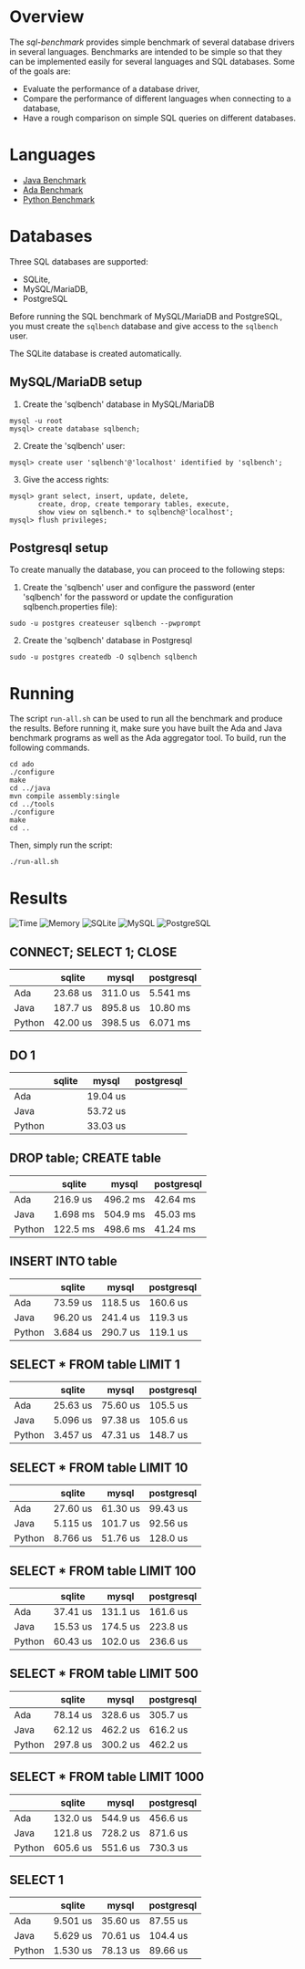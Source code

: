 # Overview

The *sql-benchmark* provides simple benchmark of several database drivers in several languages.
Benchmarks are intended to be simple so that they can be implemented easily for several
languages and SQL databases.  Some of the goals are:

* Evaluate the performance of a database driver,
* Compare the performance of different languages when connecting to a database,
* Have a rough comparison on simple SQL queries on different databases.

# Languages

* [Java Benchmark](https://github.com/stcarrez/sql-benchmark/tree/master/java)
* [Ada Benchmark](https://github.com/stcarrez/sql-benchmark/tree/master/ado)
* [Python Benchmark](https://github.com/stcarrez/sql-benchmark/tree/master/python)

# Databases

Three SQL databases are supported:

* SQLite,
* MySQL/MariaDB,
* PostgreSQL

Before running the SQL benchmark of MySQL/MariaDB and PostgreSQL, you must create the
`sqlbench` database and give access to the `sqlbench` user.

The SQLite database is created automatically.

## MySQL/MariaDB setup

1. Create the 'sqlbench' database in MySQL/MariaDB

```
mysql -u root
mysql> create database sqlbench;
```

2. Create the 'sqlbench' user:
```
mysql> create user 'sqlbench'@'localhost' identified by 'sqlbench';
```

3. Give the access rights:
```
mysql> grant select, insert, update, delete,
       create, drop, create temporary tables, execute,
       show view on sqlbench.* to sqlbench@'localhost';
mysql> flush privileges;
```

## Postgresql setup

To create manually the database, you can proceed to the following steps:

1. Create the 'sqlbench' user and configure the password
(enter 'sqlbench' for the password or update the configuration sqlbench.properties file):

```
sudo -u postgres createuser sqlbench --pwprompt
```

2. Create the 'sqlbench' database in Postgresql

```
sudo -u postgres createdb -O sqlbench sqlbench
```

# Running

The script `run-all.sh` can be used to run all the benchmark and produce the results.
Before running it, make sure you have built the Ada and Java benchmark programs as
well as the Ada aggregator tool.  To build, run the following commands.

```
cd ado
./configure
make
cd ../java
mvn compile assembly:single
cd ../tools
./configure
make
cd ..
```

Then, simply run the script:

```
./run-all.sh
```

# Results

![Time](https://github.com/stcarrez/sql-benchmark/wiki/images/time.png)
![Memory](https://github.com/stcarrez/sql-benchmark/wiki/images/memory.png)
![SQLite](https://github.com/stcarrez/sql-benchmark/wiki/images/sqlite.png)
![MySQL](https://github.com/stcarrez/sql-benchmark/wiki/images/mysql.png)
![PostgreSQL](https://github.com/stcarrez/sql-benchmark/wiki/images/postgresql.png)


## CONNECT; SELECT 1; CLOSE

|                       | sqlite        | mysql         | postgresql    |
|-----------------------|---------------|---------------|---------------|
| Ada                   |  23.68 us     |  311.0 us     |  5.541 ms     |
| Java                  |  187.7 us     |  895.8 us     |  10.80 ms     |
| Python                |  42.00 us     |  398.5 us     |  6.071 ms     |

## DO 1

|                       | sqlite        | mysql         | postgresql    |
|-----------------------|---------------|---------------|---------------|
| Ada                   |               |  19.04 us     |               |
| Java                  |               |  53.72 us     |               |
| Python                |               |  33.03 us     |               |

## DROP table; CREATE table

|                       | sqlite        | mysql         | postgresql    |
|-----------------------|---------------|---------------|---------------|
| Ada                   |  216.9 us     |  496.2 ms     |  42.64 ms     |
| Java                  |  1.698 ms     |  504.9 ms     |  45.03 ms     |
| Python                |  122.5 ms     |  498.6 ms     |  41.24 ms     |

## INSERT INTO table

|                       | sqlite        | mysql         | postgresql    |
|-----------------------|---------------|---------------|---------------|
| Ada                   |  73.59 us     |  118.5 us     |  160.6 us     |
| Java                  |  96.20 us     |  241.4 us     |  119.3 us     |
| Python                |  3.684 us     |  290.7 us     |  119.1 us     |

## SELECT * FROM table LIMIT 1

|                       | sqlite        | mysql         | postgresql    |
|-----------------------|---------------|---------------|---------------|
| Ada                   |  25.63 us     |  75.60 us     |  105.5 us     |
| Java                  |  5.096 us     |  97.38 us     |  105.6 us     |
| Python                |  3.457 us     |  47.31 us     |  148.7 us     |

## SELECT * FROM table LIMIT 10

|                       | sqlite        | mysql         | postgresql    |
|-----------------------|---------------|---------------|---------------|
| Ada                   |  27.60 us     |  61.30 us     |  99.43 us     |
| Java                  |  5.115 us     |  101.7 us     |  92.56 us     |
| Python                |  8.766 us     |  51.76 us     |  128.0 us     |

## SELECT * FROM table LIMIT 100

|                       | sqlite        | mysql         | postgresql    |
|-----------------------|---------------|---------------|---------------|
| Ada                   |  37.41 us     |  131.1 us     |  161.6 us     |
| Java                  |  15.53 us     |  174.5 us     |  223.8 us     |
| Python                |  60.43 us     |  102.0 us     |  236.6 us     |

## SELECT * FROM table LIMIT 500

|                       | sqlite        | mysql         | postgresql    |
|-----------------------|---------------|---------------|---------------|
| Ada                   |  78.14 us     |  328.6 us     |  305.7 us     |
| Java                  |  62.12 us     |  462.2 us     |  616.2 us     |
| Python                |  297.8 us     |  300.2 us     |  462.2 us     |

## SELECT * FROM table LIMIT 1000

|                       | sqlite        | mysql         | postgresql    |
|-----------------------|---------------|---------------|---------------|
| Ada                   |  132.0 us     |  544.9 us     |  456.6 us     |
| Java                  |  121.8 us     |  728.2 us     |  871.6 us     |
| Python                |  605.6 us     |  551.6 us     |  730.3 us     |

## SELECT 1

|                       | sqlite        | mysql         | postgresql    |
|-----------------------|---------------|---------------|---------------|
| Ada                   |  9.501 us     |  35.60 us     |  87.55 us     |
| Java                  |  5.629 us     |  70.61 us     |  104.4 us     |
| Python                |  1.530 us     |  78.13 us     |  89.66 us     |
